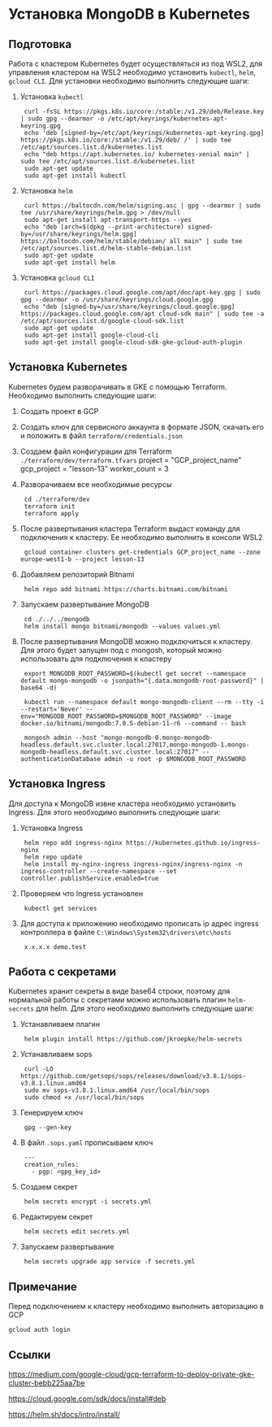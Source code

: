 # Установка MongoDB в Kubernetes

## Подготовка
Работа с кластером Kubernetes будет осуществляться из под WSL2, для управления кластером на WSL2 необходимо установить `kubectl`, `helm`, `gcloud CLI`. Для установки необходимо выполнить следующие шаги:

1. Установка `kubectl`

        curl -fsSL https://pkgs.k8s.io/core:/stable:/v1.29/deb/Release.key | sudo gpg --dearmor -o /etc/apt/keyrings/kubernetes-apt-keyring.gpg
        echo 'deb [signed-by=/etc/apt/keyrings/kubernetes-apt-keyring.gpg] https://pkgs.k8s.io/core:/stable:/v1.29/deb/ /' | sudo tee /etc/apt/sources.list.d/kubernetes.list
        echo "deb https://apt.kubernetes.io/ kubernetes-xenial main" | sudo tee /etc/apt/sources.list.d/kubernetes.list
        sudo apt-get update
        sudo apt-get install kubectl

1. Установка `helm`

        curl https://baltocdn.com/helm/signing.asc | gpg --dearmor | sudo tee /usr/share/keyrings/helm.gpg > /dev/null
        sudo apt-get install apt-transport-https --yes
        echo "deb [arch=$(dpkg --print-architecture) signed-by=/usr/share/keyrings/helm.gpg] https://baltocdn.com/helm/stable/debian/ all main" | sudo tee /etc/apt/sources.list.d/helm-stable-debian.list
        sudo apt-get update
        sudo apt-get install helm

1. Установка `gcloud CLI`

        curl https://packages.cloud.google.com/apt/doc/apt-key.gpg | sudo gpg --dearmor -o /usr/share/keyrings/cloud.google.gpg
        echo "deb [signed-by=/usr/share/keyrings/cloud.google.gpg] https://packages.cloud.google.com/apt cloud-sdk main" | sudo tee -a /etc/apt/sources.list.d/google-cloud-sdk.list
        sudo apt-get update
        sudo apt-get install google-cloud-cli
        sudo apt-get install google-cloud-sdk-gke-gcloud-auth-plugin

## Установка Kubernetes
Kubernetes будем разворачивать в GKE с помощью Terraform. Необходимо выполнить следующие шаги:

1. Создать проект в GCP
1. Создать ключ для сервисного аккаунта в формате JSON, скачать его и положить в файл `terraform/credentials.json`
1. Создаем файл конфигурации для Terraform `./terraform/dev/terraform.tfvars`
        project      = "GCP_project_name"
        gcp_project  = "lesson-13"
        worker_count = 3

1. Разворачиваем все необходимые ресурсы

        cd ./terraform/dev
        terraform init
        terraform apply

1. После развертывания кластера Terraform выдаст команду для подключения к кластеру. Ее необходимо выполнить в консоли WSL2

        gcloud container clusters get-credentials GCP_project_name --zone europe-west1-b --project lesson-13

1. Добавляем репозиторий Bitnami

        helm repo add bitnami https://charts.bitnami.com/bitnami

1. Запускаем развертывание MongoDB

        cd ./../../mongodb
        helm install mongo bitnami/mongodb --values values.yml

1. После развертывания MongoDB можно подключиться к кластеру. Для этого будет запущен под с mongosh, который можно использовать для подключения к кластеру

        export MONGODB_ROOT_PASSWORD=$(kubectl get secret --namespace default mongo-mongodb -o jsonpath="{.data.mongodb-root-password}" | base64 -d)
        
        kubectl run --namespace default mongo-mongodb-client --rm --tty -i --restart='Never' --env="MONGODB_ROOT_PASSWORD=$MONGODB_ROOT_PASSWORD" --image docker.io/bitnami/mongodb:7.0.5-debian-11-r6 --command -- bash

        mongosh admin --host "mongo-mongodb-0.mongo-mongodb-headless.default.svc.cluster.local:27017,mongo-mongodb-1.mongo-mongodb-headless.default.svc.cluster.local:27017" --authenticationDatabase admin -u root -p $MONGODB_ROOT_PASSWORD

## Установка Ingress
Для доступа к MongoDB извне кластера необходимо установить Ingress. Для этого необходимо выполнить следующие шаги:

1. Установка Ingress

        helm repo add ingress-nginx https://kubernetes.github.io/ingress-nginx
        helm repo update
        helm install my-nginx-ingress ingress-nginx/ingress-nginx -n ingress-controller --create-namespace --set controller.publishService.enabled=true

1. Проверяем что Ingress установлен

        kubectl get services

1. Для доступа к приложению необходимо прописать ip адрес ingress контроллера в файле `C:\Windows\System32\drivers\etc\hosts`

        x.x.x.x demo.test

## Работа с секретами
Kubernetes хранит секреты в виде base64 строки, поэтому для нормальной работы с секретами можно использовать плагин `helm-secrets` для helm. Для этого необходимо выполнить следующие шаги:

1. Устанавливаем плагин

        helm plugin install https://github.com/jkroepke/helm-secrets

1. Устанавливаем sops

        curl -LO https://github.com/getsops/sops/releases/download/v3.8.1/sops-v3.8.1.linux.amd64
        sudo mv sops-v3.8.1.linux.amd64 /usr/local/bin/sops
        sudo chmod +x /usr/local/bin/sops

1. Генерируем ключ

        gpg --gen-key

1. В файл `.sops.yaml` прописываем ключ

        ---
        creation_rules:
          - pgp: <gpg_key_id>

1. Создаем секрет

        helm secrets encrypt -i secrets.yml

1. Редактируем секрет

        helm secrets edit secrets.yml

1. Запускаем развертывание

        helm secrets upgrade app service -f secrets.yml

## Примечание
Перед подключением к кластеру необходимо выполнить авторизацию в GCP

    gcloud auth login

## Ссылки
https://medium.com/google-cloud/gcp-terraform-to-deploy-private-gke-cluster-bebb225aa7be

https://cloud.google.com/sdk/docs/install#deb

https://helm.sh/docs/intro/install/